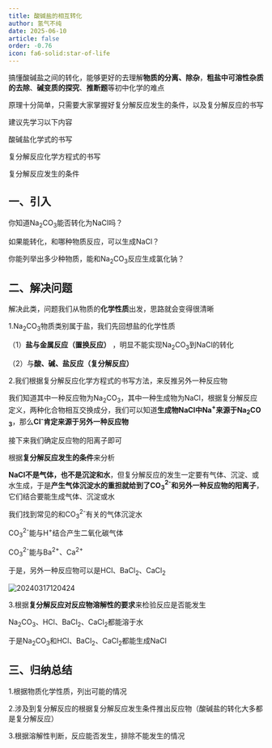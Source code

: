 ```yaml
---
title: 酸碱盐的相互转化
author: 氢气不纯
date: 2025-06-10
article: false
order: -0.76
icon: fa6-solid:star-of-life
---
```


搞懂酸碱盐之间的转化，能够更好的去理解**物质的分离、除杂**，**粗盐中可溶性杂质的去除**、**碱变质的探究**、**推断题**等初中化学的难点

原理十分简单，只需要大家掌握好复分解反应发生的条件，以及复分解反应的书写

建议先学习以下内容

酸碱盐化学式的书写

复分解反应化学方程式的书写

复分解反应发生的条件

## 一、引入

你知道Na<sub>2</sub>CO<sub>3</sub>能否转化为NaCl吗？

如果能转化，和哪种物质反应，可以生成NaCl？

你能列举出多少种物质，能和Na<sub>2</sub>CO<sub>3</sub>反应生成氯化钠？

## 二、解决问题	

解决此类，问题我们从物质的**化学性质**出发，思路就会变得很清晰

1.Na<sub>2</sub>CO<sub>3</sub>物质类别属于盐，我们先回想盐的化学性质

（1）**盐与金属反应（置换反应）** ，明显不能实现Na<sub>2</sub>CO<sub>3</sub>到NaCl的转化

（2）与**酸、碱、盐反应（复分解反应）**

2.我们根据复分解反应化学方程式的书写方法，来反推另外一种反应物

我们知道其中一种反应物为Na<sub>2</sub>CO<sub>3</sub>，其中一种生成物为NaCl，根据复分解反应定义，两种化合物相互交换成分，我们可以知道**生成物NaCl中Na**​ **<sup>+</sup>**​**来源于Na**​**<sub>2</sub>**​**CO**​**<sub>3</sub>**，那么**Cl**​ **<sup>-</sup>**​**肯定来源于另外一种反应物**

接下来我们确定反应物的阳离子即可

根据**复分解反应发生的条件**来分析

**NaCl不是气体，也不是沉淀和水**，但复分解反应的发生一定要有气体、沉淀、或水生成，于是**产生气体沉淀水的重担就给到了CO**​**<sub>3</sub>**​**<sup>2-</sup>**​**和另外一种反应物的阳离子**，它们结合要能生成气体、沉淀或水

我们找到常见的和CO<sub>3</sub>​<sup>2-</sup>有关的气体沉淀水

CO<sub>3</sub>​<sup>2-</sup>能与H<sup>+</sup>结合产生二氧化碳气体

CO<sub>3</sub>​<sup>2-</sup>能与Ba<sup>2+</sup>、Ca<sup>2+</sup>

于是，另外一种反应物可以是HCl、BaCl<sub>2</sub>、CaCl<sub>2</sub>

![20240317120424](https://img.edaychem.cn//img/20240317120424.jpg)​

3.根据**复分解反应对反应物溶解性的要求**来检验反应是否能发生

Na<sub>2</sub>CO<sub>3</sub>、HCl、BaCl<sub>2</sub>、CaCl<sub>2</sub>都能溶于水

于是Na<sub>2</sub>CO<sub>3</sub>和HCl、BaCl<sub>2</sub>、CaCl<sub>2</sub>都能生成NaCl

## 三、归纳总结	

1.根据物质化学性质，列出可能的情况

2.涉及到复分解反应的根据复分解反应发生条件推出反应物（酸碱盐的转化大多都是复分解反应）

3.根据溶解性判断，反应能否发生，排除不能发生的情况

‍
